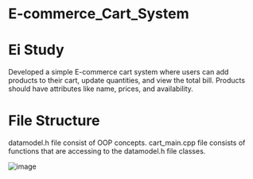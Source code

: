 # E-commerce_Cart_System
# Ei Study
Developed a simple E-commerce cart system where users can add products to their cart, update quantities, and view the total bill. Products
should have attributes like name, prices, and availability.
# File Structure
datamodel.h file consist of OOP concepts.
cart_main.cpp file consists of functions that are accessing to the datamodel.h file classes.

![image](https://github.com/ganeshkekkereni/E-commerce_Cart_System/assets/103551599/6293e947-5754-45d0-a852-5c21c7fd5a6c)
